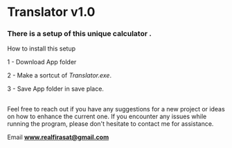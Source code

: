 # Translator v1.0
### There is a setup of this unique calculator . 
How to install this setup

1 - Download App folder

2 - Make a sortcut of *Translator.exe*.  

3 - Save App folder in save place.

##
Feel free to reach out if you have any suggestions for a new project or ideas on how to enhance the current one. If you encounter any issues while running the program, please don't hesitate to contact me for assistance.

Email **www.realfirasat@gmail.com**
